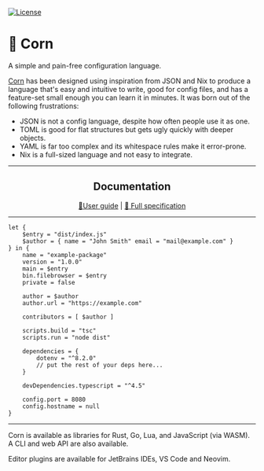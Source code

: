 
[![License](https://img.shields.io/github/license/corn-config/corn)](https://github.com/corn-config/corn/blob/master/LICENSE)

# 🌽 Corn

A simple and pain-free configuration language.

[Corn](https://cornlang.dev) has been designed using inspiration from JSON and
Nix to produce a language that's easy and intuitive to write, good for config
files, and has a feature-set small enough you can learn it in minutes. It was
born out of the following frustrations:

- JSON is not a config language, despite how often people use it as one.
- TOML is good for flat structures but gets ugly quickly with deeper objects.
- YAML is far too complex and its whitespace rules make it error-prone.
- Nix is a full-sized language and not easy to integrate.

---

<div align="center">

## Documentation

[📖User guide](https://cornlang.dev/user-guide) |
[📝 Full specification](https://cornlang.dev/spec)

</div>

---

```corn
let {
    $entry = "dist/index.js"
    $author = { name = "John Smith" email = "mail@example.com" }
} in {
    name = "example-package"
    version = "1.0.0"
    main = $entry
    bin.filebrowser = $entry
    private = false

    author = $author
    author.url = "https://example.com"

    contributors = [ $author ]

    scripts.build = "tsc"
    scripts.run = "node dist"

    dependencies = {
        dotenv = "^8.2.0"
        // put the rest of your deps here...
    }

    devDependencies.typescript = "^4.5"

    config.port = 8080
    config.hostname = null
}
```

---

Corn is available as libraries for Rust, Go, Lua, and JavaScript (via WASM).\
A CLI and web API are also available.

Editor plugins are available for JetBrains IDEs, VS Code and Neovim.
